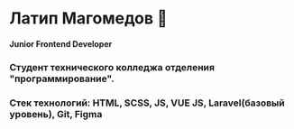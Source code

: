 # Латип Магомедов 👋

#### Junior Frontend Developer

### Студент технического колледжа отделения "программирование". <br> 
### Стек технологий: HTML, SCSS, JS, VUE JS, Laravel(базовый уровень), Git, Figma


